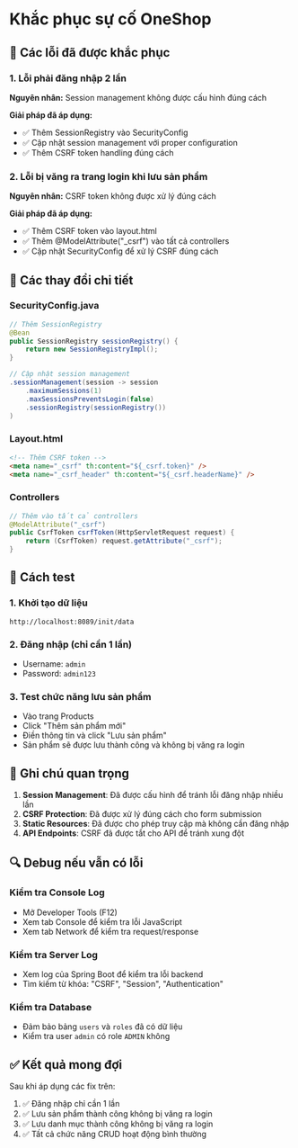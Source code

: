 # Khắc phục sự cố OneShop

## 🚨 Các lỗi đã được khắc phục

### 1. Lỗi phải đăng nhập 2 lần

**Nguyên nhân:** Session management không được cấu hình đúng cách

**Giải pháp đã áp dụng:**

- ✅ Thêm SessionRegistry vào SecurityConfig
- ✅ Cập nhật session management với proper configuration
- ✅ Thêm CSRF token handling đúng cách

### 2. Lỗi bị văng ra trang login khi lưu sản phẩm

**Nguyên nhân:** CSRF token không được xử lý đúng cách

**Giải pháp đã áp dụng:**

- ✅ Thêm CSRF token vào layout.html
- ✅ Thêm @ModelAttribute("\_csrf") vào tất cả controllers
- ✅ Cập nhật SecurityConfig để xử lý CSRF đúng cách

## 🔧 Các thay đổi chi tiết

### SecurityConfig.java

```java
// Thêm SessionRegistry
@Bean
public SessionRegistry sessionRegistry() {
    return new SessionRegistryImpl();
}

// Cập nhật session management
.sessionManagement(session -> session
    .maximumSessions(1)
    .maxSessionsPreventsLogin(false)
    .sessionRegistry(sessionRegistry())
)
```

### Layout.html

```html
<!-- Thêm CSRF token -->
<meta name="_csrf" th:content="${_csrf.token}" />
<meta name="_csrf_header" th:content="${_csrf.headerName}" />
```

### Controllers

```java
// Thêm vào tất cả controllers
@ModelAttribute("_csrf")
public CsrfToken csrfToken(HttpServletRequest request) {
    return (CsrfToken) request.getAttribute("_csrf");
}
```

## 🚀 Cách test

### 1. Khởi tạo dữ liệu

```
http://localhost:8089/init/data
```

### 2. Đăng nhập (chỉ cần 1 lần)

- Username: `admin`
- Password: `admin123`

### 3. Test chức năng lưu sản phẩm

- Vào trang Products
- Click "Thêm sản phẩm mới"
- Điền thông tin và click "Lưu sản phẩm"
- Sản phẩm sẽ được lưu thành công và không bị văng ra login

## 📝 Ghi chú quan trọng

1. **Session Management**: Đã được cấu hình để tránh lỗi đăng nhập nhiều lần
2. **CSRF Protection**: Đã được xử lý đúng cách cho form submission
3. **Static Resources**: Đã được cho phép truy cập mà không cần đăng nhập
4. **API Endpoints**: CSRF đã được tắt cho API để tránh xung đột

## 🔍 Debug nếu vẫn có lỗi

### Kiểm tra Console Log

- Mở Developer Tools (F12)
- Xem tab Console để kiểm tra lỗi JavaScript
- Xem tab Network để kiểm tra request/response

### Kiểm tra Server Log

- Xem log của Spring Boot để kiểm tra lỗi backend
- Tìm kiếm từ khóa: "CSRF", "Session", "Authentication"

### Kiểm tra Database

- Đảm bảo bảng `users` và `roles` đã có dữ liệu
- Kiểm tra user `admin` có role `ADMIN` không

## ✅ Kết quả mong đợi

Sau khi áp dụng các fix trên:

1. ✅ Đăng nhập chỉ cần 1 lần
2. ✅ Lưu sản phẩm thành công không bị văng ra login
3. ✅ Lưu danh mục thành công không bị văng ra login
4. ✅ Tất cả chức năng CRUD hoạt động bình thường
